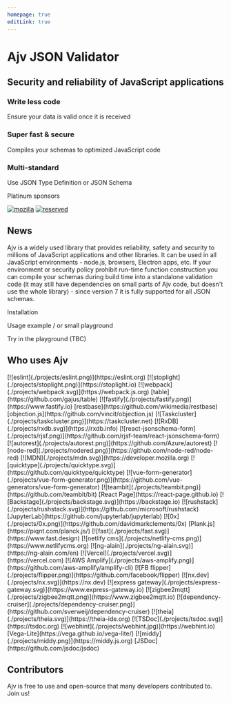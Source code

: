 ```yaml
---
homepage: true
editLink: true
---
```


<HeroSection>

# Ajv JSON Validator

## Security and reliability of JavaScript applications

<Features>

<Feature type="less-code" link="/api.html">

### Write less code

Ensure your data is valid once it is received

</Feature>

<Feature type="fast-secure" link="/api.html">

### Super fast & secure

Compiles your schemas to optimized JavaScript code

</Feature>

<Feature type="multi-spec" link="/api.html">

### Multi-standard

Use JSON Type Definition or JSON Schema

</Feature>

</Features>

<Sponsors>

Platinum sponsors

[![mozilla](/img/mozilla.svg)](https://www.mozilla.org)
[![reserved](/img/reserved.svg)](https://opencollective.com/ajv)

</Sponsors>

</HeroSection>

<HomeSection>

## News

<BlogHome/>

</HomeSection>

<HomeSection>

Ajv is a widely used library that provides reliability, safety and security to millions of JavaScript applications and other libraries. It can be used in all JavaScript environments - node.js, browsers, Electron apps, etc. If your environment or security policy prohibit run-time function construction you can compile your schemas during build time into a standalone validation code (it may still have dependencies on small parts of Ajv code, but doesn't use the whole library) - since version 7 it is fully supported for all JSON schemas.

Installation

Usage example / or small playground

Try in the playground (TBC)

</HomeSection>

<HomeSection>

## Who uses Ajv

<Projects>
[![eslint](./projects/eslint.png)](https://eslint.org)
[![stoplight](./projects/stoplight.png)](https://stoplight.io)
[![webpack](./projects/webpack.svg)](https://webpack.js.org)
[table](https://github.com/gajus/table)
[![fastify](./projects/fastify.png)](https://www.fastify.io)
[restbase](https://github.com/wikimedia/restbase)
[objection.js](https://github.com/vincit/objection.js)
[![Taskcluster](./projects/taskcluster.png)](https://taskcluster.net)
[![RxDB](./projects/rxdb.svg)](https://rxdb.info)
[![react-jsonschema-form](./projects/rjsf.png)](https://github.com/rjsf-team/react-jsonschema-form)
[![autorest](./projects/autorest.png)](https://github.com/Azure/autorest)
[![node-red](./projects/nodered.png)](https://github.com/node-red/node-red)
[![MDN](./projects/mdn.svg)](https://developer.mozilla.org)
[![quicktype](./projects/quicktype.svg)](https://github.com/quicktype/quicktype)
[![vue-form-generator](./projects/vue-form-generator.png)](https://github.com/vue-generators/vue-form-generator)
[![teambit](./projects/teambit.png)](https://github.com/teambit/bit)
[React Page](https://react-page.github.io)
[![Backstage](./projects/backstage.svg)](https://backstage.io)
[![rushstack](./projects/rushstack.svg)](https://github.com/microsoft/rushstack)
[JupyterLab](https://github.com/jupyterlab/jupyterlab)
[![0x](./projects/0x.png)](https://github.com/davidmarkclements/0x)
[Plank.js](https://piqnt.com/planck.js/)
[![fast](./projects/fast.svg)](https://www.fast.design)
[![netlify cms](./projects/netlify-cms.png)](https://www.netlifycms.org)
[![ng-alain](./projects/ng-alain.svg)](https://ng-alain.com/en)
[![Vercel](./projects/vercel.svg)](https://vercel.com)
[![AWS Amplify](./projects/aws-amplify.png)](https://github.com/aws-amplify/amplify-cli)
[![FB flipper](./projects/flipper.png)](https://github.com/facebook/flipper)
[![nx.dev](./projects/nx.svg)](https://nx.dev)
[![express gateway](./projects/express-gateway.svg)](https://www.express-gateway.io)
[![zigbee2mqtt](./projects/zigbee2mqtt.png)](https://www.zigbee2mqtt.io)
[![dependency-cruiser](./projects/dependency-cruiser.png)](https://github.com/sverweij/dependency-cruiser)
[![theia](./projects/theia.svg)](https://theia-ide.org)
[![TSDoc](./projects/tsdoc.svg)](https://tsdoc.org)
[![webhint](./projects/webhint.jpg)](https://webhint.io)
[Vega-Lite](https://vega.github.io/vega-lite/)
[![middy](./projects/middy.png)](https://middy.js.org)
[JSDoc](https://github.com/jsdoc/jsdoc)

</Projects>
</HomeSection>

<HomeSection section="contributors">

## Contributors

Ajv is free to use and open-source that many developers contributed to. Join us!

<Contributors />

</HomeSection>
